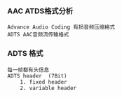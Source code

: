 ### AAC ATDS格式分析
    Advance Audio Coding 有损音频压缩格式
    ADTS AAC音频流传输格式

### ADTS 格式
    每一帧都有头信息
    ADTS header  (7Bit)
        1. fixed header 
        2. variable header


   

    

